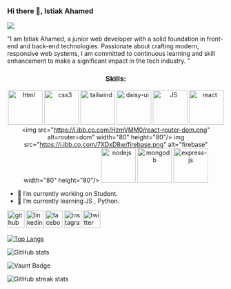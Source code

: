 ### Hi there 👋, Istiak Ahamed
![](https://i.ibb.co.com/9ZG5pnK/Purple-Abstract-Graphic-Design-Linked-In-Article-Cover-Image.png)

"I am Istiak Ahamed, a junior web developer with a solid foundation in front-end and back-end technologies. Passionate about crafting modern, responsive web systems, I am committed to continuous learning and skill enhancement to make a significant impact in the tech industry. "

#### <h3 align="center">Skills:</h3> <p align="center"> <img src="https://i.ibb.co.com/0h3f64T/html.png" alt="html" width="80" height="80"/> <img src="https://i.ibb.co.com/NSGQQ8G/css.png" alt="css3" width="80" height="80"/> <img src="https://i.ibb.co.com/MSmsBnJ/tailwind-css.png" alt="tailwind" width="80" height="80"/> <img src="https://i.ibb.co.com/G0QdsKm/daisy-ui.png" alt="daisy-ui" width="80" height="80"/> <img src="https://i.ibb.co.com/YZYHgfW/java-script.png" alt="JS" width="80" height="80"/> <img src="https://i.ibb.co.com/LngHzGG/react.png" alt="react" width="80" height="80"/> <img src="https://i.ibb.co.com/HzmVMM0/react-router-dom.png" alt=router=dom" width="80" height="80"/> img src="https://i.ibb.co.com/7XDxD8w/firebase.png" alt="firebase" width="80" height="80"/> <img src="https://i.ibb.co.com/hWt5XR8/node-js.png" alt="nodejs" width="80" height="80"/> <img src="https://i.ibb.co.com/wJQqrgG/mongodb.png" alt="mongodb" width="80" height="80"/> <img src="https://i.ibb.co.com/KD8Yn8V/express-js.png" alt="express-js" width="80" height="80"/> </p>

- 🔭 I’m currently working on Student. 
- 🌱 I’m currently learning JS , Python. 


[<img src='https://cdn.jsdelivr.net/npm/simple-icons@3.0.1/icons/github.svg' alt='github' height='40'>](https://github.com/istiak19)  [<img src='https://cdn.jsdelivr.net/npm/simple-icons@3.0.1/icons/linkedin.svg' alt='linkedin' height='40'>](https://www.linkedin.com/in/https://www.linkedin.com/in/istiak-ahamed-0619at//)  [<img src='https://cdn.jsdelivr.net/npm/simple-icons@3.0.1/icons/facebook.svg' alt='facebook' height='40'>](https://www.facebook.com/https://www.facebook.com/istiak.ahamed.19/)  [<img src='https://cdn.jsdelivr.net/npm/simple-icons@3.0.1/icons/instagram.svg' alt='instagram' height='40'>](https://www.instagram.com/https://www.instagram.com/istiak_anik19//)  [<img src='https://cdn.jsdelivr.net/npm/simple-icons@3.0.1/icons/twitter.svg' alt='twitter' height='40'>](https://twitter.com/https://x.com/ISTIAKA13842838)  

[![Top Langs](https://github-readme-stats.vercel.app/api/top-langs/?username=istiak19)](https://github.com/anuraghazra/github-readme-stats)

![GitHub stats](https://github-readme-stats.vercel.app/api?username=istiak19&show_icons=true&count_private=true)  

![Vaunt Badge](https://api.vaunt.dev/v1/github/entities/istiak19/contributions?format=svg&private=true)  

![GitHub streak stats](https://streak-stats.demolab.com/?user=istiak19)  
